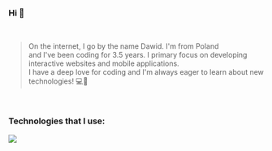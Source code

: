 ### Hi 👋

<br>

> On the internet, I go by the name Dawid. I'm from Poland <br> and I've been coding for 3.5 years. I primary focus on developing <br> interactive websites and mobile applications. <br> I have a deep love for coding and I'm always eager to learn about new technologies! 💻📱

<br>

### Technologies that I use:

<p align="left">
  <a href="https://skillicons.dev">
    <img src="https://skillicons.dev/icons?i=vscode,react,bots,css,tailwind,mongo,nodejs,express,javascript,html,git,figma" />
  </a>
</p>
